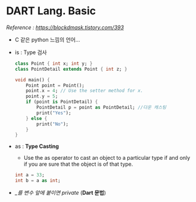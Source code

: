 # DART Lang. Basic

*Reference : https://blockdmask.tistory.com/393*

+ C 같은 python 느낌의 언어...

+ is : Type 검사

  ```dart
  class Point { int x; int y; } 
  class PointDetail extends Point { int z; }
  
  void main() { 
      Point point = Point(); 
      point.x = 4; // Use the setter method for x. 
      point.y = 5; 
      if (point is PointDetail) { 
          PointDetail p = point as PointDetail; //다운 캐스팅 
          print("Yes"); 
      } else { 
          print("No"); 
      } 
  }
  ```

  

+ as : **Type Casting**

  + Use the as operator to cast an object to a particular type if and only if you are sure that the object is of that type.

  ```dart
  int a = 33;
  int b = a as int;
  ```

  

+ *_를 변수 앞에 붙이면 private* (**Dart 문법**)